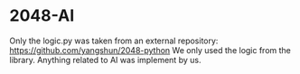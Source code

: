 # 2048-AI

Only the logic.py was taken from an external repository: https://github.com/yangshun/2048-python
We only used the logic from the library. Anything related to AI was implement by us.
